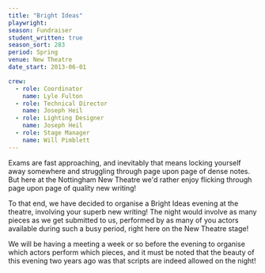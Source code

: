 ```yaml
---
title: "Bright Ideas"
playwright:
season: Fundraiser
student_written: true 
season_sort: 283
period: Spring
venue: New Theatre
date_start: 2013-06-01

crew:
  - role: Coordinator
    name: Lyle Fulton
  - role: Technical Director
    name: Joseph Heil
  - role: Lighting Designer
    name: Joseph Heil
  - role: Stage Manager
    name: Will Pimblett
---
```


Exams are fast approaching, and inevitably that means locking yourself away somewhere and struggling through page upon page of dense notes. But here at the Nottingham New Theatre we'd rather enjoy flicking through page upon page of quality new writing!

To that end, we have decided to organise a Bright Ideas evening at the theatre, involving your superb new writing! The night would involve as many pieces as we get submitted to us, performed by as many of you actors available during such a busy period, right here on the New Theatre stage!

We will be having a meeting a week or so before the evening to organise which actors perform which pieces, and it must be noted that the beauty of this evening two years ago was that scripts are indeed allowed on the night!
